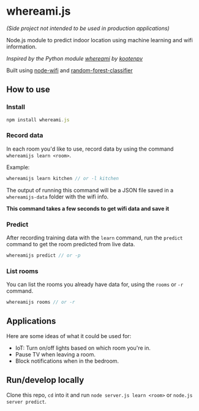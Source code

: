 # whereami.js

_(Side project not intended to be used in production applications)_

Node.js module to predict indoor location using machine learning and wifi information.

_Inspired by the Python module [whereami](https://github.com/kootenpv/whereami) by [kootenpv](https://github.com/kootenpv)_

Built using [node-wifi](https://github.com/friedrith/node-wifi) and [random-forest-classifier](https://www.npmjs.com/package/random-forest-classifier)

## How to use

### Install

```javascript
npm install whereami.js
```

### Record data

In each room you'd like to use, record data by using the command `whereamijs learn <room>`.

Example:

```javascript
whereamijs learn kitchen // or -l kitchen
```

The output of running this command will be a JSON file saved in a `whereamijs-data` folder with the wifi info.

**This command takes a few seconds to get wifi data and save it**

### Predict

After recording training data with the `learn` command, run the `predict` command to get the room predicted from live data.

```javascript
whereamijs predict // or -p
```

### List rooms

You can list the rooms you already have data for, using the `rooms` or `-r` command.

```javascript
whereamijs rooms // or -r
```

## Applications

Here are some ideas of what it could be used for:

- IoT: Turn on/off lights based on which room you're in.
- Pause TV when leaving a room.
- Block notifications when in the bedroom.

## Run/develop locally

Clone this repo, `cd` into it and run `node server.js learn <room>` or `node.js server predict`.
